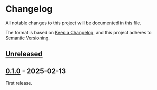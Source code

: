 # Changelog

All notable changes to this project will be documented in this file.

The format is based on [Keep a Changelog](https://keepachangelog.com/en/1.0.0/),
and this project adheres to [Semantic Versioning](https://semver.org/spec/v2.0.0.html).

## [Unreleased]

## [0.1.0] - 2025-02-13

First release.

[Unreleased]: https://github.com/KNowledgeOnWebScale/solid-ocp-helper/compare/v0.1.0...HEAD
[0.1.0]: https://github.com/KNowledgeOnWebScale/solid-ocp-helper/releases/tag/v0.1.0
